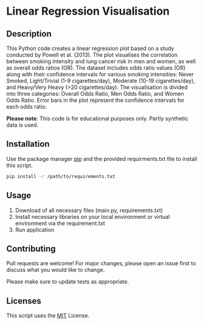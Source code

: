 # Linear Regression Visualisation
## Description

This Python code creates a linear regression plot based on a study conducted by Powell et al. (2013). The plot visualises the correlation between smoking intensity and lung cancer risk in men and women, as well as overall odds ratios (OR). 
The dataset includes odds ratio values (OR) along with their confidence intervals for various smoking intensities: Never Smoked, Light/Trivial (1-9 cigarettes/day), Moderate (10-19 cigarettes/day), and Heavy/Very Heavy (>20 cigarettes/day).
The visualisation is divided into three categories: Overall Odds Ratio, Men Odds Ratio, and Women Odds Ratio. Error bars in the plot represent the confidence intervals for each odds ratio.

**Please note**: This code is for educational purposes only. Partly synthetic data is used.

## Installation

Use the package manager [pip](https://pip.pypa.io/en/stable/) and the provided requirments.txt file to install this script.

```bash
pip install -r /path/to/requirements.txt
`````

## Usage

1. Download of all necessary files (main.py, requirements.txt)
2. Install necessary libraries on your local environment or virtual environment via the requirement.txt
3. Run application

## Contributing

Pull requests are welcome! For major changes, please open an issue first
to discuss what you would like to change.

Please make sure to update tests as appropriate.

## Licenses
This script uses the [MIT](https://choosealicense.com/licenses/mit/) License.
